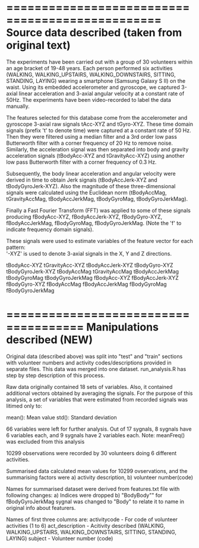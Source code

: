 ================================================
Source data described (taken from original text)
================================================

The experiments have been carried out with a group of 30 volunteers within an age bracket of 19-48 years. Each person performed six activities (WALKING, WALKING_UPSTAIRS, WALKING_DOWNSTAIRS, SITTING, STANDING, LAYING) wearing a smartphone (Samsung Galaxy S II) on the waist. Using its embedded accelerometer and gyroscope, we captured 3-axial linear acceleration and 3-axial angular velocity at a constant rate of 50Hz. The experiments have been video-recorded to label the data manually.

The features selected for this database come from the accelerometer and gyroscope 3-axial raw signals tAcc-XYZ and tGyro-XYZ. These time domain signals (prefix 't' to denote time) were captured at a constant rate of 50 Hz. Then they were filtered using a median filter and a 3rd order low pass Butterworth filter with a corner frequency of 20 Hz to remove noise. Similarly, the acceleration signal was then separated into body and gravity acceleration signals (tBodyAcc-XYZ and tGravityAcc-XYZ) using another low pass Butterworth filter with a corner frequency of 0.3 Hz. 

Subsequently, the body linear acceleration and angular velocity were derived in time to obtain Jerk signals (tBodyAccJerk-XYZ and tBodyGyroJerk-XYZ). Also the magnitude of these three-dimensional signals were calculated using the Euclidean norm (tBodyAccMag, tGravityAccMag, tBodyAccJerkMag, tBodyGyroMag, tBodyGyroJerkMag). 

Finally a Fast Fourier Transform (FFT) was applied to some of these signals producing fBodyAcc-XYZ, fBodyAccJerk-XYZ, fBodyGyro-XYZ, fBodyAccJerkMag, fBodyGyroMag, fBodyGyroJerkMag. (Note the 'f' to indicate frequency domain signals). 

These signals were used to estimate variables of the feature vector for each pattern:  
'-XYZ' is used to denote 3-axial signals in the X, Y and Z directions.

tBodyAcc-XYZ 
tGravityAcc-XYZ
tBodyAccJerk-XYZ
tBodyGyro-XYZ
tBodyGyroJerk-XYZ
tBodyAccMag
tGravityAccMag
tBodyAccJerkMag
tBodyGyroMag
tBodyGyroJerkMag
fBodyAcc-XYZ
fBodyAccJerk-XYZ
fBodyGyro-XYZ
fBodyAccMag
fBodyAccJerkMag
fBodyGyroMag
fBodyGyroJerkMag

=====================================
Manipulations described (NEW)
=====================================

Original data (described above) was split into "test" and "train" sections with volunteer numbers and activity codes/descriptions provided in separate files. This data was merged into one dataset. run_analysis.R has step by step description of this process. 

Raw data originally contained 18 sets of variables. Also, it contained additional vectors obtained by averaging the signals. For the purpose of this analysis, a set of variables that were estimated from recorded signals was litimed only to:

mean(): Mean value
std(): Standard deviation

66 variables were left for further analysis. Out of 17 sygnals, 8 sygnals have 6 variables each, and 9 sygnals have 2 variables each. Note: meanFreq() was excluded from this analysis

10299 observations were recorded by 30 volunteers doing 6 different activities.

Summarised data calculated mean values for 10299 ovservations, and the summarising factors were a) activity description, b) volunteer number(code)

Names for summarised dataset were derived from features.txt file with following changes:
a) Indices were dropped
b) "BodyBody"" for fBodyGyroJerkMag sygnal was changed to "Body" to relate it to name in original info about featurers.

Names of first three columns are:
activitycode - For code of volunteer activities (1 to 6)
act_description - Acitivity described (WALKING, WALKING_UPSTAIRS, WALKING_DOWNSTAIRS, SITTING, STANDING, LAYING)
subject - Volunteer number (code)